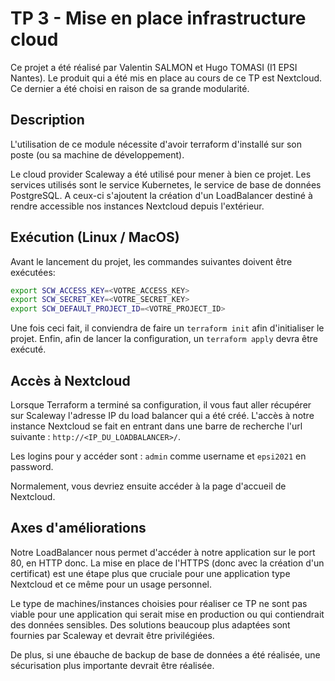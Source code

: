 # TP 3 - Mise en place infrastructure cloud

Ce projet a été réalisé par Valentin SALMON et Hugo TOMASI (I1 EPSI Nantes). Le produit qui a été mis en place au cours de ce TP est Nextcloud. Ce dernier a été choisi en raison de sa grande modularité.

## Description

L'utilisation de ce module nécessite d'avoir terraform d'installé sur son poste (ou sa machine de développement).

Le cloud provider Scaleway a été utilisé pour mener à bien ce projet. Les services utilisés sont le service Kubernetes, le service de base de données PostgreSQL. A ceux-ci s'ajoutent la création d'un LoadBalancer destiné à rendre accessible nos instances Nextcloud depuis l'extérieur.

## Exécution (Linux / MacOS)
Avant le lancement du projet, les commandes suivantes doivent être exécutées:

```bash
export SCW_ACCESS_KEY=<VOTRE_ACCESS_KEY>
export SCW_SECRET_KEY=<VOTRE_SECRET_KEY>
export SCW_DEFAULT_PROJECT_ID=<VOTRE_PROJECT_ID>
```

Une fois ceci fait, il conviendra de faire un `terraform init` afin d'initialiser le projet. Enfin, afin de lancer la configuration, un `terraform apply` devra être exécuté.

## Accès à Nextcloud

Lorsque Terraform a terminé sa configuration, il vous faut aller récupérer sur Scaleway l'adresse IP du load balancer qui a été créé. L'accès à notre instance Nextcloud se fait en entrant dans une barre de recherche l'url suivante : `http://<IP_DU_LOADBALANCER>/`.

Les logins pour y accéder sont : `admin` comme username et `epsi2021` en password.

Normalement, vous devriez ensuite accéder à la page d'accueil de Nextcloud.

## Axes d'améliorations

Notre LoadBalancer nous permet d'accéder à notre application sur le port 80, en HTTP donc. La mise en place de l'HTTPS (donc avec la création d'un certificat) est une étape plus que cruciale pour une application type Nextcloud et ce même pour un usage personnel.

Le type de machines/instances choisies pour réaliser ce TP ne sont pas viable pour une application qui serait mise en production ou qui contiendrait des données sensibles. Des solutions beaucoup plus adaptées sont fournies par Scaleway et devrait être privilégiées.

De plus, si une ébauche de backup de base de données a été réalisée, une sécurisation plus importante devrait être réalisée.
